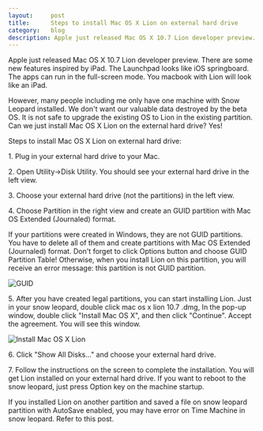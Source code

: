 ```yaml
---
layout:     post
title:      Steps to install Mac OS X Lion on external hard drive
category:   blog
description: Apple just released Mac OS X 10.7 Lion developer preview. There are some new features inspired by iPad. The Launchpad looks like iOS springboard. The apps can run in the full-screen mode. You macbook with Lion will look like an iPad. However, many people including me only have one machine with Snow Leopard installed. We don't want our valuable data destroyed by the beta OS. It is not safe to upgrade the existing OS to Lion in the existing partition. Can we just install Mac OS X Lion on the external hard drive? Yes!
---
```


Apple just released Mac OS X 10.7 Lion developer preview. There are some new features inspired by iPad. The Launchpad looks like iOS springboard. The apps can run in the full-screen mode. You macbook with Lion will look like an iPad.

However, many people including me only have one machine with Snow Leopard installed. We don't want our valuable data destroyed by the beta OS. It is not safe to upgrade the existing OS to Lion in the existing partition. Can we just install Mac OS X Lion on the external hard drive? Yes!

Steps to install Mac OS X Lion on external hard drive:

1\. Plug in your external hard drive to your Mac.

2\. Open Utility-\>Disk Utility. You should see your external hard drive in the left view.

3\. Choose your external hard drive (not the partitions) in the left view.

4\. Choose Partition in the right view and create an GUID partition with Mac OS Extended (Journaled) format.

If your partitions were created in Windows, they are not GUID partitions. You have to delete all of them and create partitions with Mac OS Extended (Journaled) format. Don't forget to click Options button and choose GUID Partition Table! Otherwise, when you install Lion on this partition, you will receive an error message: this partition is not GUID partition.

![GUID](http://farm6.static.flickr.com/5254/5488334960_1f6355cee4.jpg)

5\. After you have created legal partitions, you can start installing Lion. Just in your snow leopard, double click mac os x lion 10.7 .dmg, In the pop-up window, double click "Install Mac OS X", and then click "Continue". Accept the agreement. You will see this window.

![Install Mac OS X Lion](http://farm6.static.flickr.com/5093/5488361568_fbed4ea3bb.jpg)

6\. Click "Show All Disks..." and choose your external hard drive.

7\. Follow the instructions on the screen to complete the installation. You will get Lion installed on your external hard drive. If you want to reboot to the snow leopard, just press Option key on the machine startup.

If you installed Lion on another partition and saved a file on snow leopard partition with AutoSave enabled, you may have error on Time Machine in snow leopard. Refer to this post.
